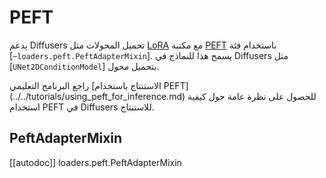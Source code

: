 # PEFT

يدعم Diffusers تحميل المحولات مثل [LoRA](../../using-diffusers/loading_adapters) مع مكتبة [PEFT](https://huggingface.co/docs/peft/index) باستخدام فئة [`~loaders.peft.PeftAdapterMixin`]. يسمح هذا للنماذج في Diffusers مثل [`UNet2DConditionModel`] بتحميل محول.

<Tip>
راجع البرنامج التعليمي [الاستنتاج باستخدام PEFT](../../tutorials/using_peft_for_inference.md) للحصول على نظرة عامة حول كيفية استخدام PEFT في Diffusers للاستنتاج.
</Tip>

## PeftAdapterMixin

[[autodoc]] loaders.peft.PeftAdapterMixin